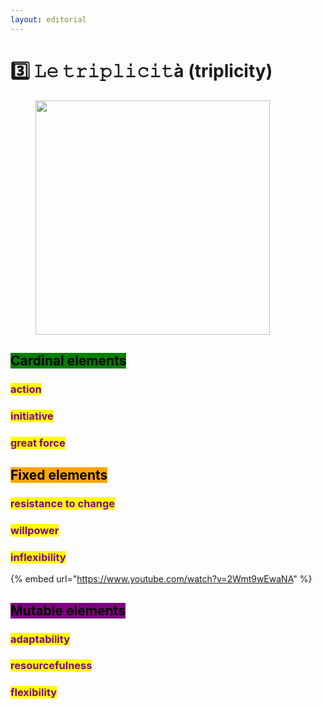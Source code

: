 ```yaml
---
layout: editorial
---
```


# 3️⃣ 𝙻𝚎 𝚝𝚛𝚒𝚙𝚕𝚒𝚌𝚒𝚝à (triplicity)

<figure><img src="../../../../../.gitbook/assets/pexels-btgl-♡-19123179.jpg" alt="" width="375"><figcaption></figcaption></figure>

## <mark style="background-color:green;">Cardinal elements</mark>

### <mark style="color:purple;">action</mark>

### <mark style="color:purple;">initiative</mark>

### <mark style="color:purple;">great force</mark>



## <mark style="background-color:orange;">Fixed elements</mark>

### <mark style="color:purple;">resistance to change</mark>

### <mark style="color:purple;">willpower</mark>

### <mark style="color:purple;">inflexibility</mark>

{% embed url="https://www.youtube.com/watch?v=2Wmt9wEwaNA" %}



## <mark style="background-color:purple;">Mutable elements</mark>

### <mark style="color:purple;">adaptability</mark>

### <mark style="color:purple;">resourcefulness</mark>

### <mark style="color:purple;">flexibility</mark>
